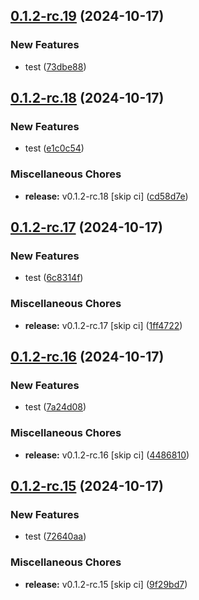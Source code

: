## [0.1.2-rc.19](https://github.com/KingTimer12/MYK-Desktop/compare/v0.1.2-rc.18...v0.1.2-rc.19) (2024-10-17)


### New Features

* test ([73dbe88](https://github.com/KingTimer12/MYK-Desktop/commit/73dbe885e6d93501ac23455476d8bf6eeb6c0288))

## [0.1.2-rc.18](https://github.com/KingTimer12/MYK-Desktop/compare/v0.1.2-rc.17...v0.1.2-rc.18) (2024-10-17)


### New Features

* test ([e1c0c54](https://github.com/KingTimer12/MYK-Desktop/commit/e1c0c542c0427c1df59c90f54e604dea7157a2ea))


### Miscellaneous Chores

* **release:** v0.1.2-rc.18 [skip ci] ([cd58d7e](https://github.com/KingTimer12/MYK-Desktop/commit/cd58d7edb94f15a5c4e96581d1dc435cf630dc42))

## [0.1.2-rc.17](https://github.com/KingTimer12/MYK-Desktop/compare/v0.1.2-rc.16...v0.1.2-rc.17) (2024-10-17)


### New Features

* test ([6c8314f](https://github.com/KingTimer12/MYK-Desktop/commit/6c8314f4a222f8aa69d9ccd0f823ca9212cd7e62))


### Miscellaneous Chores

* **release:** v0.1.2-rc.17 [skip ci] ([1ff4722](https://github.com/KingTimer12/MYK-Desktop/commit/1ff4722caf354df4c02d5828024efb0b30114964))

## [0.1.2-rc.16](https://github.com/KingTimer12/MYK-Desktop/compare/v0.1.2-rc.15...v0.1.2-rc.16) (2024-10-17)


### New Features

* test ([7a24d08](https://github.com/KingTimer12/MYK-Desktop/commit/7a24d083f68ffd587f3124e8244a09bb3a22f645))


### Miscellaneous Chores

* **release:** v0.1.2-rc.16 [skip ci] ([4486810](https://github.com/KingTimer12/MYK-Desktop/commit/4486810f3547e78b367c603fdcc48b97cce80025))

## [0.1.2-rc.15](https://github.com/KingTimer12/MYK-Desktop/compare/v0.1.2-rc.14...v0.1.2-rc.15) (2024-10-17)


### New Features

* test ([72640aa](https://github.com/KingTimer12/MYK-Desktop/commit/72640aa67874409cb26e909aed12d341950481a4))


### Miscellaneous Chores

* **release:** v0.1.2-rc.15 [skip ci] ([9f29bd7](https://github.com/KingTimer12/MYK-Desktop/commit/9f29bd7a14cc8a31412ef6c7a75c8f7d4d763f9b))

